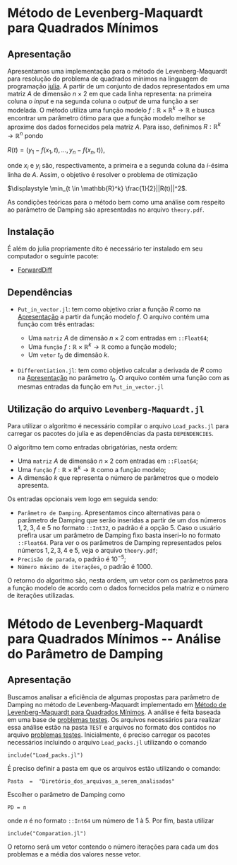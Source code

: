 # Método de Levenberg-Maquardt para Quadrados Mínimos


## Apresentação <span id="Depnd"><span>



Apresentamos uma implementação para o método de Levenberg-Maquardt para resolução do problema de quadrados mínimos na linguagem de programação [julia](https://julialang.org/). A partir de um conjunto de dados representados em uma matriz $A$ de dimensão $n \times 2$ em que cada linha representa: na primeira coluna o $\textit{input}$ e na segunda coluna o $\textit{output}$ de uma função a ser modelada. O método utiliza uma função modelo $f: \mathbb{R} \times \mathbb{R}^k \rightarrow \mathbb{R}$ e busca encontrar um parâmetro ótimo para que a função modelo melhor se aproxime dos dados fornecidos pela matriz $A$. Para isso, definimos $R: \mathbb{R}^k \rightarrow \mathbb{R}^n$ pondo 

$R(t) =(y_1 - f(x_1,t), \ldots, y _n - f(x_n,t))$,
 
onde $x_i$ e $y_i$ são, respectivamente, a primeira e a segunda coluna da $i$-ésima linha de $A$. Assim, o objetivo é resolver o problema de otimização


$\displaystyle \min_{t \in \mathbb{R}^k} \frac{1}{2}||R(t)||^2$.

As condições teóricas para o método bem como uma análise com respeito ao parâmetro de Damping são apresentadas no arquivo `theory.pdf`.

   




## Instalação


É além do julia propriamente dito é necessário ter instalado em seu computador o seguinte pacote:

 - [ForwardDiff](https://github.com/JuliaDiff/ForwardDiff.jl)


## Dependências


* `Put_in_vector.jl`: tem como objetivo criar a função $R$ como na [Apresentação](#Depnd) a partir da função modelo $f$. O arquivo contém uma função com três entradas:
    - Uma `matriz` $A$ de dimensão $n \times 2$ com entradas em `::Float64`;
    -  Uma `função` $f: \mathbb{R} \times \mathbb{R}^k \rightarrow \mathbb{R}$ como a função modelo;
    -  Um `vetor` $t_0$ de dimensão $k$.

* `Differentiation.jl`: tem como objetivo calcular a derivada de $R$ como na [Apresentação](#Depnd) no parâmetro $t_0$. O arquivo contém uma função com as mesmas entradas da função em `Put_in_vector.jl`
    
    




## Utilização do arquivo `Levenberg-Maquardt.jl`


Para utilizar o algoritmo é necessário compilar o arquivo `Load_packs.jl` para carregar os pacotes do julia e as dependências da pasta `DEPENDENCIES`.

O algoritmo tem como entradas obrigatórias, nesta ordem:

 * Uma `matriz` $A$ de dimensão $n \times 2$ com entradas em `::Float64`;
 * Uma `função` $f: \mathbb{R} \times \mathbb{R}^k \rightarrow \mathbb{R}$ como a função modelo;
 * A dimensão $k$ que representa o número de parâmetros que o modelo apresenta.

Os entradas opcionais vem logo em seguida sendo:
 * `Parâmetro de Damping`. Apresentamos cinco alternativas para o parâmetro de Damping que serão inseridas a partir de um dos números $1,2,3,4$ e $5$ no formato `::Int32`, o padrão é a opção $5$. Caso o usuário prefira usar um parâmetro de Damping fixo basta inseri-lo no formato `::Float64`. Para ver o os parâmetros de Damping representados pelos números $1,2,3,4$ e $5$, veja o arquivo `theory.pdf`;
 * `Precisão de parada`, o padrão é $10^{-5}$;
 * `Número máximo de iterações`, o padrão é $1000$.

O retorno do algoritmo são, nesta ordem, um vetor com os parâmetros para a função modelo de acordo com o dados fornecidos pela matriz e o número de iterações utilizadas.

 
 # Método de Levenberg-Maquardt para Quadrados Mínimos -- Análise do Parâmetro de Damping

## Apresentação

Buscamos analisar a eficiência de algumas propostas para parâmetro de Damping no método de Levenberg-Maquardt implementado em [Método de Levenberg-Maquardt para Quadrados Mínimos](https://github.com/morescoh/Levenberg_Maquardt.git). A análise é feita baseada em uma base de [problemas testes](https://u.pcloud.link/publink/show?code=XZCY8jVZ1WK4Mso5V2B8fVDqzai9mFaWxJQ7). Os arquivos necessários para realizar essa análise estão na pasta `TEST` e arquivos no formato dos contidos no arquivo [problemas testes](https://u.pcloud.link/publink/show?code=XZCY8jVZ1WK4Mso5V2B8fVDqzai9mFaWxJQ7). Inicialmente, é preciso carregar os pacotes necessários incluindo o arquivo `Load_packs.jl` utilizando o comando
```
include("Load_packs.jl")
```
É preciso definir a pasta em que os arquivos estão utilizando o comando:
```
Pasta  =  "Diretório_dos_arquivos_a_serem_analisados"
```
Escolher o parâmetro de Damping como
```
PD = n
```
onde $n$ é no formato `::Int64` um número de $1$ à $5$. Por fim, basta utilizar
```
include("Comparation.jl")
```
O retorno será um vetor contendo o número iterações para cada um dos problemas e a média dos valores nesse vetor.
